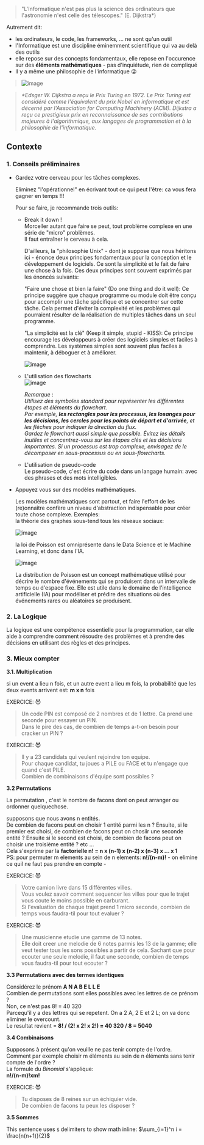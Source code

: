 > "L'Informatique n'est pas plus la science des ordinateurs que l'astronomie n'est celle des télescopes." (E. Dijkstra*)  
  
Autrement dit:  
* les ordinateurs, le code, les frameworks, ... ne sont qu'un outil  
* l'Informatique est une discipline éminemment scientifique qui va au delà des outils  
* elle repose sur des concepts fondamentaux, elle repose en l'occurence sur des **éléments mathématiques** - pas d'inquiétude, rien de compliqué    
* Il y a même une philosophie de l'informatique &#128540;
> ![image](https://user-images.githubusercontent.com/5098596/229406392-28655a4f-18ce-4473-a4fa-7e3e04813c8c.png)

> *\*Edsger W. Dijkstra a reçu le Prix Turing en 1972. Le Prix Turing est considéré comme l'équivalent du prix Nobel en informatique et est décerné par l'Association for Computing Machinery (ACM). Dijkstra a reçu ce prestigieux prix en reconnaissance de ses contributions majeures à l'algorithmique, aux langages de programmation et à la philosophie de l'informatique.*  

## Contexte

### 1. Conseils préliminaires  
   * Gardez votre cerveau pour les tâches complexes.   
     
     Eliminez "l'opérationnel" en écrivant tout ce qui peut l'être: ca vous fera gagner en temps !!!  
     
     Pour se faire, je recommande trois outils: 
     * Break it down !  
       Morceller autant que faire se peut, tout problème complexe en une série de "micro" problèmes.  
       Il faut entraîner le cerveau à cela.   
     
       D'ailleurs, la "philosophie Unix" - dont je suppose que nous héritons ici - énonce deux principes fondamentaux pour la conception et le développement de logiciels. Ce sont la simplicité et le fait de faire une chose à la fois. Ces deux principes sont souvent exprimés par les énoncés suivants:

       "Faire une chose et bien la faire" (Do one thing and do it well): Ce principe suggère que chaque programme ou module doit être conçu pour accomplir une tâche spécifique et se concentrer sur cette tâche. Cela permet d'éviter la complexité et les problèmes qui pourraient résulter de la réalisation de multiples tâches dans un seul programme.  

       "La simplicité est la clé" (Keep it simple, stupid - KISS): Ce principe encourage les développeurs à créer des logiciels simples et faciles à comprendre. Les systèmes simples sont souvent plus faciles à maintenir, à déboguer et à améliorer.  
       
       ![image](https://user-images.githubusercontent.com/5098596/229467425-d78bdb7e-4f52-4afd-9bca-33fb6e03aa9c.png)

       
     * L'utilisation des flowcharts    
       ![image](https://user-images.githubusercontent.com/5098596/229406972-721bc86b-3dad-497d-9c86-8c88812a08c4.png)
       
       *Remarque* :   
       *Utilisez des symboles standard pour représenter les différentes étapes et éléments du flowchart.  
        Par exemple, **les rectangles pour les processus, les losanges pour les décisions, les cercles pour les points de départ et d'arrivée**, et les flèches pour indiquer la direction du flux.  
        Gardez le flowchart aussi simple que possible. Évitez les détails inutiles et concentrez-vous sur les étapes clés et les décisions importantes. Si un processus est trop complexe, envisagez de le décomposer en sous-processus ou en sous-flowcharts.*    
        
       
     * L'utilisation de pseudo-code   
       Le pseudo-code, c'est écrire du code dans un langage humain: avec des phrases et des mots intelligibles.  
     
   * Appuyez vous sur des modèles mathématiques.  
   
     Les modèles mathématiques sont partout, et faire l'effort de les (re)onnaître confère un niveau d'abstraction indispensable pour créer toute chose complexe. 
     Exemples:  
     la théorie des graphes sous-tend tous les réseaux sociaux:  

     ![image](https://user-images.githubusercontent.com/5098596/229405645-cec2efbd-773b-4daa-9fcb-cf37d969ebcc.png)

     la loi de Poisson est omniprésente dans le Data Science et le Machine Learning, et donc dans l'IA.  
     
     ![image](https://user-images.githubusercontent.com/5098596/229472241-0afe22f1-54d0-400b-b5a9-5da43baa07ef.png)

     
     La distribution de Poisson est un concept mathématique utilisé pour décrire le nombre d'événements qui se produisent dans un intervalle de temps ou d'espace fixe. Elle est utile dans le domaine de l'intelligence artificielle (IA) pour modéliser et prédire des situations où des événements rares ou aléatoires se produisent.  
   
     
### 2. La Logique  
La logique est une compétence essentielle pour la programmation, car elle aide à comprendre comment résoudre des problèmes et à prendre des décisions en utilisant des règles et des principes.   

### 3. Mieux compter  
  
**3.1. Multiplication**  
  
si un event a lieu n fois, et un autre event a lieu m fois, la probabilité que les deux events arrivent est: **m x n** fois 
    

  EXERCICE:  &#128520;
  > Un code PIN est composé de 2 nombres et de 1 lettre. Ca prend une seconde pour essayer un PIN.  
  > Dans le pire des cas, de combien de temps a-t-on besoin pour cracker un PIN ?  

  EXERCICE:  &#128520;
  > Il y a 23 candidats qui veulent rejoindre ton equipe.  
  > Pour chaque candidat, tu joues a PILE ou FACE et tu n'engage que quand c'est PILE.  
  > Combien de combinaisons d'équipe sont possibles ?  

**3.2 Permutations** 
  
La permutation , c'est le nombre de facons dont on peut arranger ou ordonner quelquechose.  

supposons que nous avons n entités.  
De combien de facons peut on choisir 1 entité parmi les n ? Ensuite, si le premier est choisi, de combien de facons peut on chosiir une seconde entité ? Ensuite si le second est choisi, de combien de facons peut on choisir une troisième entité ? etc ...  
Cela s'exprime par la **factorielle   n! = n x (n-1) x (n-2) x (n-3) x ... x 1**    
PS: pour permuter m elements au sein de n elements: **n!/(n-m)!** - on elimine ce quil ne faut pas prendre en compte -     

  EXERCICE:  &#128520;
  > Votre camion livre dans 15 différentes villes.    
  > Vous voulez savoir comment sequencer les villes pour que le trajet vous coute le moins possible en carburant.  
  > Si l'evaluation de chaque trajet prend 1 micro seconde, combien de temps vous faudra-til pour tout evaluer ?  
   
  EXERCICE:  &#128520;
  > Une musicienne etudie une gamme de 13 notes.    
  > Elle doit creer une melodie de 6 notes parmis les 13 de la gamme; elle veut tester tous les sons possibles a partir de cela.
  > Sachant que pour ecouter une seule melodie, il faut une seconde, combien de temps vous faudra-til pour tout ecouter ?    

**3.3 Permutations avec des termes identiques**   
  
Considérez le prénom **A N A B E L L E**   
Combien de permutations sont elles possibles avec les lettres de ce prénom ?   
Non, ce n'est pas 8! = 40 320   
Parcequ'il y a des lettres qui se repetent. On a 2 A, 2 E et 2 L; on va donc eliminer le overcount.  
Le resultat revient = **8! / (2! x 2! x 2!) = 40 320 / 8 = 5040**

**3.4 Combinaisons**  
  
Supposons à présent qu'on veuille ne pas tenir compte de l'ordre.  
Comment par exemple choisir m éléments au sein de n éléments sans tenir compte de l'ordre ?  
La formule du *Binomial* s'applique:   
**n!/(n-m)!xm!**  

  EXERCICE: &#128520;

  > Tu disposes de 8 reines sur un échiquier vide.     
  > De combien de facons tu peux les disposer ?
  
**3.5 Sommes** 

This sentence uses `$` delimiters to show math inline:  $\sum_{i=1}^n i = \frac{n(n+1)}{2}$    

